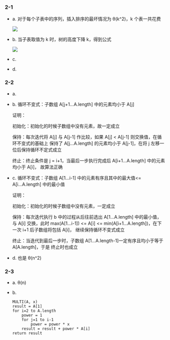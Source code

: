 ### 2-1

- a.
对于每个子表中的序列，插入排序的最坏情况为 θ(k^2)，k 个表一共花费

    ![](http://latex.codecogs.com/gif.latex?\theta((n/k)*k^2)=\theta(nk))

- b.
当子表取值为 k 时，树的高度下降 k，得到公式

    ![](http://latex.codecogs.com/gif.latex?\theta([(lgn+1)-(lgk+1)]n)=\theta(nlg(n/k)))

- c.


- d.

### 2-2

- a.

- b.
循环不变式：子数组 A[j+1...A.length] 中的元素均小于 A[j]

    证明：

    初始化：初始化的时候子数组中没有元素，故一定成立

    保持：每次迭代将 A[j] 与 A[j-1] 作比较，如果 A[j] < A[j-1] 则交换值，在循环不变式的基础上
    保持了 A[j...A.length] 的元素均小于 A[j-1]，在将 j 左移一位后保持循环不定式成立

    终止：终止条件是 j = i+1，当最后一步执行完成后 A[i+1...A.length] 中的元素均小于 A[i]，
    故算法正确

- c.
循环不变式：子数组 A[1...i-1] 中的元素有序且其中的最大值<= A[i...A.length] 中的最小值

    证明：

    初始化：初始化的时候子数组中没有元素，一定成立

    保持：每次迭代执行 b 中的过程从后往前选出 A[1...A.length] 中的最小值，与 A[i] 交换，此时
    max(A[1...i-1]) <= A[i] <= min(A[i+1...A.length])，在下一次 i+1 后子数组将包括 A[i]，
    继续保持循环不变式成立

    终止：当迭代到最后一步时，子数组 A[1...A.length-1]一定有序且均小于等于 A[A.length]，于是
    终止时也成立

- d.
也是 θ(n^2)

### 2-3

- a.
θ(n)

- b.
    ```
    MULTI(A, x)
    result = A[1]
    for i=2 to A.length
        power = 1
        for j=1 to i-1
            power = power * x
        result = result + power * A[i]
    return result
    ```




